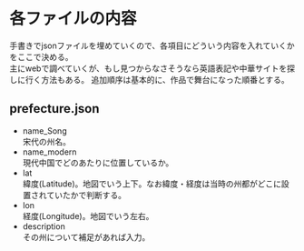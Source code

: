 # 各ファイルの内容
手書きでjsonファイルを埋めていくので、各項目にどういう内容を入れていくかをここで決める。    
主にwebで調べていくが、もし見つからなさそうなら英語表記や中華サイトを探しに行く方法もある。 
追加順序は基本的に、作品で舞台になった順番とする。

## prefecture.json
- name_Song  
宋代の州名。    
- name_modern   
現代中国でどのあたりに位置しているか。  
- lat   
緯度(Latitude)。地図でいう上下。なお緯度・経度は当時の州都がどこに設置されていたかで判断する。    
- lon   
経度(Longitude)。地図でいう左右。   
- description   
その州について補足があれば入力。